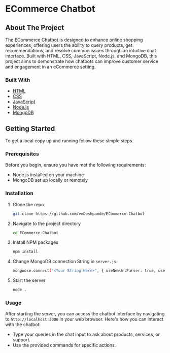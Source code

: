 # ECommerce Chatbot

## About The Project

The ECommerce Chatbot is designed to enhance online shopping experiences, offering users the ability to query products, get recommendations, and resolve common issues through an intuitive chat interface. Built with HTML, CSS, JavaScript, Node.js, and MongoDB, this project aims to demonstrate how chatbots can improve customer service and engagement in an eCommerce setting.

### Built With

- [HTML](https://developer.mozilla.org/en-US/docs/Web/HTML)
- [CSS](https://developer.mozilla.org/en-US/docs/Web/CSS)
- [JavaScript](https://developer.mozilla.org/en-US/docs/Web/JavaScript)
- [Node.js](https://nodejs.org/)
- [MongoDB](https://www.mongodb.com/)

## Getting Started

To get a local copy up and running follow these simple steps.

### Prerequisites

Before you begin, ensure you have met the following requirements:
- Node.js installed on your machine
- MongoDB set up locally or remotely

### Installation

1. Clone the repo
   ```sh
   git clone https://github.com/vmDeshpande/ECommerce-Chatbot
   ```
2. Navigate to the project directory
   ```sh
   cd ECommerce-Chatbot
   ```
3. Install NPM packages
   ```sh
   npm install
   ```
4. Change MongoDB connection String in `server.js`
   ```sh
   mongoose.connect("<Your String Here>", { useNewUrlParser: true, useUnifiedTopology: true,})
   ```
5. Start the server
   ```sh
   node .
   ```

### Usage

After starting the server, you can access the chatbot interface by navigating to `http://localhost:3000` in your web browser. 
Here's how you can interact with the chatbot:
- Type your queries in the chat input to ask about products, services, or support.
- Use the provided commands for specific actions.
